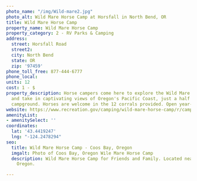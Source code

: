 ```yaml
---
photo_name: "/img/Wild-mare2.jpg"
photo_alt: Wild Mare Horse Camp at Horsfall in North Bend, OR
title: Wild Mare Horse Camp
property_name: Wild Mare Horse Camp
property_category: 2 - RV Parks & Camping
address:
  street: Horsfall Road
  street2: 
  city: North Bend
  state: OR
  zip: '97459'
phone_toll_free: 877-444-6777
phone_local: 
units: 12
cost: 1 - $
property_description: Horse campers come here to explore the Wild Mare Horse Trail
  and take in captivating views of Oregon's Pacific Coast, just a half mile from the
  campground. Horses are welcome in the 12 corrals provided. Open year-round.
website: https://www.recreation.gov/camping/wild-mare-horse-camp/r/campgroundDetails.do?contractCode=NRSO&parkId=70456
amenityList:
- amenitySelect: ''
coordinates:
  lat: '43.4419247'
  lng: "-124.2478294"
seo:
  title: Wild Mare Horse Camp - Coos Bay, Oregon
  imgalt: Photo of Coos Bay, Oregon Wile Mare Horse Camp
  description: Wild Mare Horse Camp for Friends and Family. Located near Coos Bay,
    Oregon.

---
```

